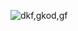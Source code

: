 
<!---
extendAnas/extendAnas is a ✨ special ✨ repository because its `README.md` (this file) appears on your GitHub profile.
You can click the Preview link to take a look at your changes.
--->
![dkf,gkod,gf](https://github.com/user-attachments/assets/7371bb52-633c-4495-8edb-56dab9a14f62)







